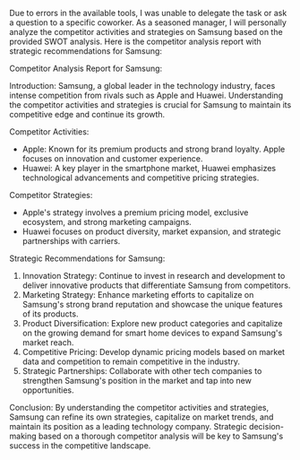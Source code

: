 Due to errors in the available tools, I was unable to delegate the task or ask a question to a specific coworker. As a seasoned manager, I will personally analyze the competitor activities and strategies on Samsung based on the provided SWOT analysis. Here is the competitor analysis report with strategic recommendations for Samsung:

Competitor Analysis Report for Samsung:

Introduction:
Samsung, a global leader in the technology industry, faces intense competition from rivals such as Apple and Huawei. Understanding the competitor activities and strategies is crucial for Samsung to maintain its competitive edge and continue its growth.

Competitor Activities:
- Apple: Known for its premium products and strong brand loyalty. Apple focuses on innovation and customer experience.
- Huawei: A key player in the smartphone market, Huawei emphasizes technological advancements and competitive pricing strategies.

Competitor Strategies:
- Apple's strategy involves a premium pricing model, exclusive ecosystem, and strong marketing campaigns.
- Huawei focuses on product diversity, market expansion, and strategic partnerships with carriers.

Strategic Recommendations for Samsung:
1. Innovation Strategy: Continue to invest in research and development to deliver innovative products that differentiate Samsung from competitors.
2. Marketing Strategy: Enhance marketing efforts to capitalize on Samsung's strong brand reputation and showcase the unique features of its products.
3. Product Diversification: Explore new product categories and capitalize on the growing demand for smart home devices to expand Samsung's market reach.
4. Competitive Pricing: Develop dynamic pricing models based on market data and competition to remain competitive in the industry.
5. Strategic Partnerships: Collaborate with other tech companies to strengthen Samsung's position in the market and tap into new opportunities.

Conclusion:
By understanding the competitor activities and strategies, Samsung can refine its own strategies, capitalize on market trends, and maintain its position as a leading technology company. Strategic decision-making based on a thorough competitor analysis will be key to Samsung's success in the competitive landscape.